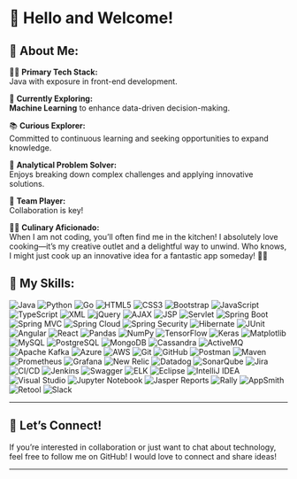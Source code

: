 # 👋 Hello and Welcome! 


## 🌟 About Me:

👩‍💻 **Primary Tech Stack:**  
Java with exposure in front-end development.

🤖 **Currently Exploring:**  
**Machine Learning** to enhance data-driven decision-making.

📚 **Curious Explorer:**  
Committed to continuous learning and seeking opportunities to expand knowledge.

🧩 **Analytical Problem Solver:**  
Enjoys breaking down complex challenges and applying innovative solutions.

🤝 **Team Player:**  
Collaboration is key! 

👩‍🍳 **Culinary Aficionado:**  
When I am not coding, you’ll often find me in the kitchen! I absolutely love cooking—it’s my creative outlet and a delightful way to unwind. Who knows, I might just cook up an innovative idea for a fantastic app someday! 🍲✨


## 🚀 My Skills:
![Java](https://img.shields.io/badge/Java-007396?style=flat&logo=java&logoColor=white) 
![Python](https://img.shields.io/badge/Python-3776AB?style=flat&logo=python&logoColor=white)
![Go](https://img.shields.io/badge/Go-00ADD8?style=flat&logo=go&logoColor=white) 
![HTML5](https://img.shields.io/badge/HTML5-E34F26?style=flat&logo=html5&logoColor=white) 
![CSS3](https://img.shields.io/badge/CSS3-1572B6?style=flat&logo=css3&logoColor=white) 
![Bootstrap](https://img.shields.io/badge/Bootstrap-7952B3?style=flat&logo=bootstrap&logoColor=white)
![JavaScript](https://img.shields.io/badge/JavaScript-F7DF1E?style=flat&logo=javascript&logoColor=black)
![TypeScript](https://img.shields.io/badge/TypeScript-007ACC?style=flat&logo=typescript&logoColor=white) 
![XML](https://img.shields.io/badge/XML-FF6600?style=flat&logo=xml&logoColor=white) 
![jQuery](https://img.shields.io/badge/jQuery-0769AD?style=flat&logo=jquery&logoColor=white) 
![AJAX](https://img.shields.io/badge/AJAX-0086D1?style=flat) 
![JSP](https://img.shields.io/badge/JSP-007396?style=flat) 
![Servlet](https://img.shields.io/badge/Servlet-00427E?style=flat)
![Spring Boot](https://img.shields.io/badge/Spring_Boot-6DB33F?style=flat&logo=spring-boot&logoColor=white) 
![Spring MVC](https://img.shields.io/badge/Spring_MVC-6DB33F?style=flat&logo=spring&logoColor=white)
![Spring Cloud](https://img.shields.io/badge/Spring_Cloud-6DB33F?style=flat&logo=spring-cloud&logoColor=white)
![Spring Security](https://img.shields.io/badge/Spring_Security-6DB33F?style=flat&logo=spring-security&logoColor=white)
![Hibernate](https://img.shields.io/badge/Hibernate-59666C?style=flat&logo=hibernate&logoColor=white)
![JUnit](https://img.shields.io/badge/JUnit-25A162?style=flat&logo=junit5&logoColor=white)
![Angular](https://img.shields.io/badge/Angular-DD0031?style=flat&logo=angular&logoColor=white) 
![React](https://img.shields.io/badge/React-61DAFB?style=flat&logo=react&logoColor=black)
![Pandas](https://img.shields.io/badge/Pandas-150458?style=flat&logo=pandas&logoColor=white)
![NumPy](https://img.shields.io/badge/NumPy-013243?style=flat&logo=numpy&logoColor=white)
![TensorFlow](https://img.shields.io/badge/TensorFlow-FF6F00?style=flat&logo=tensorflow&logoColor=white)
![Keras](https://img.shields.io/badge/Keras-D00000?style=flat&logo=keras&logoColor=white)
![Matplotlib](https://img.shields.io/badge/Matplotlib-11557C?style=flat)
![MySQL](https://img.shields.io/badge/MySQL-0052CC?style=flat&logo=mysql&logoColor=white) 
![PostgreSQL](https://img.shields.io/badge/PostgreSQL-336791?style=flat&logo=postgresql&logoColor=white)
![MongoDB](https://img.shields.io/badge/MongoDB-47A248?style=flat&logo=mongodb&logoColor=white)
![Cassandra](https://img.shields.io/badge/Cassandra-1287B1?style=flat)
![ActiveMQ](https://img.shields.io/badge/ActiveMQ-FF3366?style=flat)
![Apache Kafka](https://img.shields.io/badge/Apache_Kafka-231F20?style=flat&logo=apache-kafka)
![Azure](https://img.shields.io/badge/Azure-0078D4?style=flat&logo=microsoft-azure&logoColor=white)
![AWS](https://img.shields.io/badge/AWS-232F3E?style=flat&logo=amazon-aws&logoColor=white)
![Git](https://img.shields.io/badge/Git-F05032?style=flat&logo=git&logoColor=white)
![GitHub](https://img.shields.io/badge/GitHub-181717?style=flat&logo=github&logoColor=white)
![Postman](https://img.shields.io/badge/Postman-FF6C37?style=flat&logo=postman&logoColor=white) 
![Maven](https://img.shields.io/badge/Maven-C71A36?style=flat&logo=apache-maven&logoColor=white)
![Prometheus](https://img.shields.io/badge/Prometheus-E6522C?style=flat&logo=prometheus&logoColor=white)
![Grafana](https://img.shields.io/badge/Grafana-F46800?style=flat&logo=grafana&logoColor=white)
![New Relic](https://img.shields.io/badge/New%20Relic-008C99?style=flat&logo=newrelic&logoColor=white)
![Datadog](https://img.shields.io/badge/Datadog-632CA6?style=flat&logo=datadog&logoColor=white)
![SonarQube](https://img.shields.io/badge/SonarQube-4E9BCD?style=flat&logo=sonarqube&logoColor=white)
![Jira](https://img.shields.io/badge/Jira-0052CC?style=flat&logo=jira&logoColor=white)
![CI/CD](https://img.shields.io/badge/CI%2FCD-003366?style=flat)
![Jenkins](https://img.shields.io/badge/Jenkins-D24939?style=flat&logo=jenkins&logoColor=white)
![Swagger](https://img.shields.io/badge/Swagger-85EA2D?style=flat&logo=swagger&logoColor=black)
![ELK](https://img.shields.io/badge/ELK-005571?style=flat&logo=elastic&logoColor=white)
![Eclipse](https://img.shields.io/badge/Eclipse-2C2255?style=flat&logo=eclipse&logoColor=white)
![IntelliJ IDEA](https://img.shields.io/badge/IntelliJ_IDEA-000000?style=flat&logo=intellij-idea&logoColor=white)
![Visual Studio](https://img.shields.io/badge/Visual_Studio-5C2D91?style=flat&logo=visual-studio&logoColor=white)
![Jupyter Notebook](https://img.shields.io/badge/Jupyter-FA0F00?style=flat&logo=jupyter&logoColor=white)
![Jasper Reports](https://img.shields.io/badge/Jasper_Reports-0A9EDC?style=flat)
![Rally](https://img.shields.io/badge/Rally-FF0000?style=flat)
![AppSmith](https://img.shields.io/badge/AppSmith-3E3E3E?style=flat)
![Retool](https://img.shields.io/badge/Retool-3069FE?style=flat&logo=retool&logoColor=white)
![Slack](https://img.shields.io/badge/Slack-4A154B?style=flat&logo=slack&logoColor=white)

---

## 🤝 Let’s Connect!

If you’re interested in collaboration or just want to chat about technology, feel free to follow me on GitHub! I would love to connect and share ideas!

---

